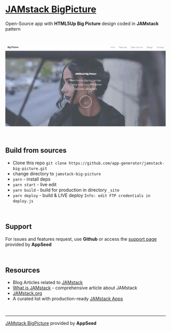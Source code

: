 # [JAMstack BigPicture](https://appseed.us/apps/jamstack/html5up-big-picture)

Open-Source app with **HTML5Up Big Picture** design coded in **JAMstack** pattern

<br />

![JAMstack BigPicture - Gif animated intro.](https://github.com/app-generator/static/blob/master/products/jamstack-html5up-bigpicture-intro.gif?raw=true)

<br />

## Build from sources

 - Clone this repo `git clone https://github.com/app-generator/jamstack-big-picture.git`
 - change directory to `jamstack-big-picture`
 - `yarn` - install deps
 - `yarn start` - live edit
 - `yarn build` - build for production in directory `_site`
 - `yarn deploy` - build & LIVE deploy `Info: edit FTP credentials in deploy.js `

<br />

## Support

For issues and features request, use **Github** or access the [support page](https://appseed.us/support) provided by **AppSeed** 

<br />

## Resources

 - Blog Articles related to [JAMstack](https://blog.appseed.us/tag/jamstack/)
 - [What is JAMstack](https://blog.appseed.us/what-is-jamstack/) - comprehensive article about JAMstack
 - [JAMstack.org](https://jamstack.org/)
 - A curated list with production-ready [JAMstack Apps](https://appseed.us/apps/jamstack)

<br />

---
[JAMstack BigPicture](https://appseed.us/apps/jamstack/html5up-big-picture) provided by **AppSeed**
